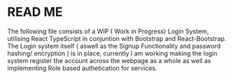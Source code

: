 # READ ME

The following file consists of a WIP ( Work in Progress) Login System, utilising React TypeScript in conjuntion with Bootstrap and React-Bootstrap.
The Login system itself ( aswell as the Signup Functionality and password hashing/ encryption ) is in place, currently I am working making the login system
register the account across the webpage as a whole as well as implementing Role based authetication for services.

































